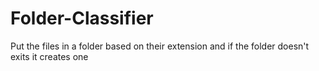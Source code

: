 # Folder-Classifier
Put the files in a folder based on their extension and if the folder doesn't exits it creates one
